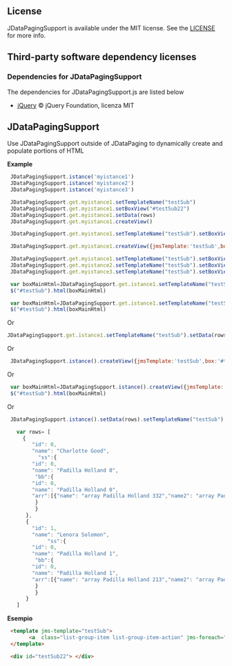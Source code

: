  ## License

JDataPagingSupport is available under the MIT license. See the [LICENSE](https://github.com/mssalvo/JDataPaging/blob/master/LICENSE) for more info.



## Third-party software dependency licenses

### Dependencies for JDataPagingSupport

The dependencies for JDataPagingSupport.js are listed below

- [jQuery](https://jquery.com/) © jQuery Foundation, licenza MIT




## JDataPagingSupport

Use JDataPagingSupport outside of JDataPaging to dynamically create and populate portions of HTML


__Example__  


```js
 JDataPagingSupport.istance('myistance1') 
 JDataPagingSupport.istance('myistance2') 
 JDataPagingSupport.istance('myistance3') 
```

```js
 JDataPagingSupport.get.myistance1.setTemplateName("testSub")
 JDataPagingSupport.get.myistance1.setBoxView("#testSub22") 
 JDataPagingSupport.get.myistance1.setData(rows) 
 JDataPagingSupport.get.myistance1.createView() 
```

```js
 JDataPagingSupport.get.myistance1.setTemplateName("testSub").setBoxView("#testSub22").setData(rows).createView()   
```

```js
 JDataPagingSupport.get.myistance1.createView({jmsTemplate:'testSub',box:'#testSub22',data:rows});
```

```js
 JDataPagingSupport.get.myistance1.setTemplateName("testSub").setBoxView("#testSub22") 
 JDataPagingSupport.get.myistance2.setTemplateName("testSub").setBoxView("#tSub33") 
 JDataPagingSupport.get.myistance3.setTemplateName("testSub").setBoxView("#tSub44") 
```

```js
 var boxMainHtml=JDataPagingSupport.get.istance1.setTemplateName("testSub").createView({data:rows}).getHtml();
 $("#testSub").html(boxMainHtml) 
```

```js
 var boxMainHtml=JDataPagingSupport.get.istance1.setTemplateName("testSub").setData(rows).createView().getHtml();
 $("#testSub").html(boxMainHtml) 
```

Or
```js
JDataPagingSupport.get.istance1.setTemplateName("testSub").setData(rows).setBoxView("#testSub22").createView();

```

Or

```js
 JDataPagingSupport.istance().createView({jmsTemplate:'testSub',box:'#testSub22',data:rows}) 
```

Or

```js
 var boxMainHtml=JDataPagingSupport.istance().createView({jmsTemplate:'testSub',data:rows}).getHtml();
 $("#testSub").html(boxMainHtml) 
```

Or

```js
 JDataPagingSupport.istance().setData(rows).setTemplateName("testSub").setBoxView("#testSub22").createView()
```


```js
   var rows= [
     {
        "id": 0,
        "name": "Charlotte Good",
          "ss":{
        "id": 0,
        "name": "Padilla Holland 0",
         "bb":{
        "id": 0,
        "name": "Padilla Holland 0",
        "arr":[{"name": "array Padilla Holland 332","name2": "array Padilla Holland 42"}]
         }     
         }     
      },
      {
        "id": 1,
        "name": "Lenora Solomon",
             "ss":{
        "id": 0,
        "name": "Padilla Holland 1",
         "bb":{
        "id": 0,
        "name": "Padilla Holland 1",
        "arr":[{"name": "array Padilla Holland 213","name2": "array Padilla Holland 4"}]
         }     
         }     
      }
   ]
```

__Esempio__
 
```html
 <template jms-template="testSub">
       <a  class="list-group-item list-group-item-action" jms-foreach="data" jms-event="click:fn@myprova" for-property-href="data.name|mypipe@@ @@id" for-property="data.ss.bb.id,data.@@ ,data.ss.bb.arr[0].name"></a>    
 </template>
```
 
```html
 <div id="testSub22"> </div>
```